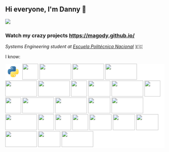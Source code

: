 ## Hi everyone, I'm Danny 👋


![](https://visitor-badge.glitch.me/badge?page_id=magody.magody)
<br />

### Watch my crazy projects https://magody.github.io/

*Systems Engineering student at [Escuela Politécnica Nacional](https://www.epn.edu.ec)* 🇪🇨

I know:
<br />
<div style="background-color: white;">
<img width="50" height="50" src="https://raw.githubusercontent.com/github/explore/80688e429a7d4ef2fca1e82350fe8e3517d3494d/topics/python/python.png">
<img width="50" height="50" src="https://upload.wikimedia.org/wikipedia/commons/thumb/c/cf/Angular_full_color_logo.svg/1200px-Angular_full_color_logo.svg.png">
<img width="100" height="50" src="https://sdtimes.com/wp-content/uploads/2018/03/spring-boot-490x257.png">
<img width="100" height="50" src="https://cms-assets.tutsplus.com/uploads/users/769/posts/25334/preview_image/get-started-with-laravel-6-400x277.png">
<img width="100" height="50" src="https://i.blogs.es/53044d/java/1366_521.jpg">
<img width="100" height="50" src="https://avatao.com/file/2020/08/1_fnbqF0xNVwINs_RkygkX1g.png">
<img width="100" height="50" src="https://dart.dev/assets/shared/dart-logo-for-shares.png?2">
<img width="50" height="50" src="https://upload.wikimedia.org/wikipedia/commons/1/18/ISO_C%2B%2B_Logo.svg">
<img width="70" height="50" src="https://www.avenga.com/wp-content/uploads/2020/11/C-Sharp.png">
<img width="100" height="50" src="https://www.natmarchand.fr/wp-content/uploads/2018/05/asp.net_.jpg">
<img width="50" height="50" src="https://upload.wikimedia.org/wikipedia/commons/2/21/Matlab_Logo.png">
<img width="50" height="50" src="https://upload.wikimedia.org/wikipedia/commons/6/6a/Gnu-octave-logo.svg">
<img width="100" height="50" src="https://d1.awsstatic.com/asset-repository/products/amazon-rds/1024px-MySQL.ff87215b43fd7292af172e2a5d9b844217262571.png">
<img width="100" height="50" src="https://dist.neo4j.com/wp-content/uploads/20140926224303/neo4j_logo-facebook.png">
<img width="70" height="50" src="https://brandslogos.com/wp-content/uploads/images/large/unity-logo.png">
<img width="100" height="50" src="https://upload.wikimedia.org/wikipedia/commons/thumb/1/11/TensorFlowLogo.svg/1200px-TensorFlowLogo.svg.png">
<img width="100" height="50" src="https://upload.wikimedia.org/wikipedia/commons/thumb/d/d9/Node.js_logo.svg/1280px-Node.js_logo.svg.png">
<img width="50" height="50" src="https://miro.medium.com/max/816/1*TpbxEQy4ckB-g31PwUQPlg.png">
<img width="50" height="50" src="https://emanueleciriachi.net/wp-content/uploads/2019/01/logo-mongodb-png-mongodb-logo-png-400.png">
<img width="50" height="50" src="https://img.icons8.com/color/452/firebase.png">
<img width="70" height="50" src="https://upload.wikimedia.org/wikipedia/commons/thumb/9/92/LaTeX_logo.svg/1280px-LaTeX_logo.svg.png">
<img width="70" height="50" src="https://upload.wikimedia.org/wikipedia/commons/thumb/3/35/Tux.svg/1200px-Tux.svg.png">
<img width="70" height="50" src="https://upload.wikimedia.org/wikipedia/commons/thumb/2/29/Postgresql_elephant.svg/1200px-Postgresql_elephant.svg.png">
<img width="100" height="50" src="https://killbill.io/wp-content/uploads/2014/11/docker1.png">
<img width="70" height="50" src="https://devopedia.org/images/article/45/8328.1526292163.svg">
<img width="100" height="50" src="https://i.blogs.es/4803e5/jenkins/840_560.png">
</div>








